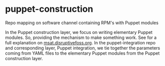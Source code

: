 puppet-construction
===================

Repo mapping on software channel containing RPM's with Puppet modules

In the Puppet construction layer, we focus on writing elementary Puppet modules. So, providing the mechanism to make something work. See for a full explanation on [msat.disruptivefoss.org](http://msat.disruptivefoss.org/). In the puppet-integration repo and corresponding layer, Puppet integration, we tie together the parameters coming from YAML files to the elementary Puppet modules from the Puppet construction layer.
